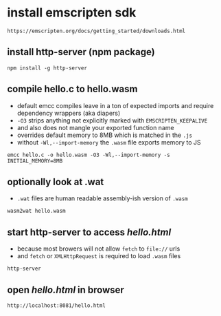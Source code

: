 # install emscripten sdk

`https://emscripten.org/docs/getting_started/downloads.html`

## install http-server (npm package)

`npm install -g http-server`

## compile hello.c to hello.wasm

* default emcc compiles leave in a ton of expected imports
  and require dependency wrappers (aka diapers)
* `-O3` strips anything not explicitly marked with `EMSCRIPTEN_KEEPALIVE`
* and also does not mangle your exported function name
* overrides default memory to 8MB which is matched in the `.js`
* without `-Wl,--import-memory` the `.wasm` file exports memory to JS

`emcc hello.c -o hello.wasm -O3 -Wl,--import-memory -s INITIAL_MEMORY=8MB`

## optionally look at .wat

* `.wat` files are human readable assembly-ish version of `.wasm`

`wasm2wat hello.wasm`

## start http-server to access _hello.html_

* because most browers will not allow `fetch` to `file://` urls
* and `fetch` or `XMLHttpRequest` is required to load `.wasm` files

`http-server`

## open _hello.html_ in browser

`http://localhost:8081/hello.html`
